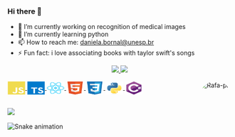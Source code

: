 ### Hi there 👋


- 🔭 I’m currently working on recognition of medical images
- 🌱 I’m currently learning python
- 📫 How to reach me: daniela.bornal@unesp.br
- ⚡ Fun fact: i love associating books with taylor swift's songs


<div align="center">
  <a href="https://github.com/danibornal">
    <img height="180em" src="https://github-readme-stats.vercel.app/api?username=danibornal&show_icons=false&theme=dracula&include_all_commits=true&count_private=true"/>
    <img height="180em" src="https://github-readme-stats.vercel.app/api/top-langs/?username=danibornal&layout=compact&langs_count=7&theme=dracula"/>
</div>
  <div style="display: inline_block"><br>
  <img align="center" alt="Rafa-Js" height="30" width="40" src="https://raw.githubusercontent.com/devicons/devicon/master/icons/javascript/javascript-plain.svg">
  <img align="center" alt="Rafa-Ts" height="30" width="40" src="https://raw.githubusercontent.com/devicons/devicon/master/icons/typescript/typescript-plain.svg">
  <img align="center" alt="Rafa-React" height="30" width="40" src="https://raw.githubusercontent.com/devicons/devicon/master/icons/react/react-original.svg">
  <img align="center" alt="Rafa-HTML" height="30" width="40" src="https://raw.githubusercontent.com/devicons/devicon/master/icons/html5/html5-original.svg">
  <img align="center" alt="Rafa-CSS" height="30" width="40" src="https://raw.githubusercontent.com/devicons/devicon/master/icons/css3/css3-original.svg">
  <img align="center" alt="Rafa-Python" height="30" width="40" src="https://raw.githubusercontent.com/devicons/devicon/master/icons/python/python-original.svg">
  <img align="center" alt="Rafa-Csharp" height="30" width="40" src="https://raw.githubusercontent.com/devicons/devicon/master/icons/csharp/csharp-original.svg">
  <img align="right" alt="Rafa-pic" height="150" style="border-radius:50px;" src="https://media.discordapp.net/attachments/639956127056134178/890373478988013628/Publicacoes_Instagram_1_1.png?width=676&height=676">
    </div>
  
  
  ##
 
<div> 
  <a href = "daniela.bornal@unesp.br"><img src="https://img.shields.io/badge/-Gmail-%23333?style=for-the-badge&logo=gmail&logoColor=white" target="_blank"></a>
  
![Snake animation](https://github.com/rafaballerini/danibornal/blob/output/github-contribution-grid-snake.svg)
 
  </div>

